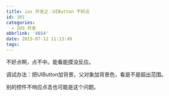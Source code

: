 ```yaml
---
title: ios 开发之：UIButton 不好点
id: 101
categories:
  - IOS 开发
abbrlink: '4014'
date: 2015-07-12 11:13:49
tags:
---
```


不好点啊，点不中。能看能摸没反应。

调试办法：把UIButton加背景，父对象加背景色，看是不是超出范围。

别的控件不响应点击也可能是这个问题。
